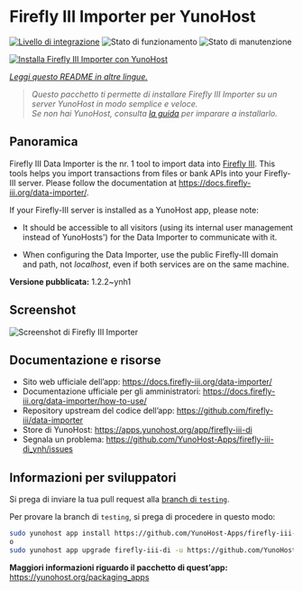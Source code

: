 <!--
N.B.: Questo README è stato automaticamente generato da <https://github.com/YunoHost/apps/tree/master/tools/readme_generator>
NON DEVE essere modificato manualmente.
-->

# Firefly III Importer per YunoHost

[![Livello di integrazione](https://dash.yunohost.org/integration/firefly-iii-di.svg)](https://dash.yunohost.org/appci/app/firefly-iii-di) ![Stato di funzionamento](https://ci-apps.yunohost.org/ci/badges/firefly-iii-di.status.svg) ![Stato di manutenzione](https://ci-apps.yunohost.org/ci/badges/firefly-iii-di.maintain.svg)

[![Installa Firefly III Importer con YunoHost](https://install-app.yunohost.org/install-with-yunohost.svg)](https://install-app.yunohost.org/?app=firefly-iii-di)

*[Leggi questo README in altre lingue.](./ALL_README.md)*

> *Questo pacchetto ti permette di installare Firefly III Importer su un server YunoHost in modo semplice e veloce.*  
> *Se non hai YunoHost, consulta [la guida](https://yunohost.org/install) per imparare a installarlo.*

## Panoramica

Firefly III Data Importer is the nr. 1 tool to import data into [Firefly III](https://www.firefly-iii.org/). This tools helps you import transactions from files or bank APIs into your
Firefly-III server. Please follow the documentation at https://docs.firefly-iii.org/data-importer/.

If your Firefly-III server is installed as a YunoHost app, please note:

- It should be accessible to all visitors (using its internal user management instead of YunoHosts') for the Data Importer to communicate with it.

- When configuring the Data Importer, use the public Firefly-III domain and path, not *localhost*, even if both services are on the same machine.


**Versione pubblicata:** 1.2.2~ynh1

## Screenshot

![Screenshot di Firefly III Importer](./doc/screenshots/firefly-iii-di-start-screen.png)

## Documentazione e risorse

- Sito web ufficiale dell’app: <https://docs.firefly-iii.org/data-importer/>
- Documentazione ufficiale per gli amministratori: <https://docs.firefly-iii.org/data-importer/how-to-use/>
- Repository upstream del codice dell’app: <https://github.com/firefly-iii/data-importer>
- Store di YunoHost: <https://apps.yunohost.org/app/firefly-iii-di>
- Segnala un problema: <https://github.com/YunoHost-Apps/firefly-iii-di_ynh/issues>

## Informazioni per sviluppatori

Si prega di inviare la tua pull request alla [branch di `testing`](https://github.com/YunoHost-Apps/firefly-iii-di_ynh/tree/testing).

Per provare la branch di `testing`, si prega di procedere in questo modo:

```bash
sudo yunohost app install https://github.com/YunoHost-Apps/firefly-iii-di_ynh/tree/testing --debug
o
sudo yunohost app upgrade firefly-iii-di -u https://github.com/YunoHost-Apps/firefly-iii-di_ynh/tree/testing --debug
```

**Maggiori informazioni riguardo il pacchetto di quest’app:** <https://yunohost.org/packaging_apps>
